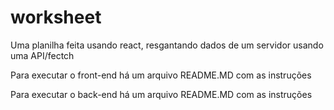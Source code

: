 # worksheet
Uma planilha feita usando react, resgantando dados de um servidor usando uma API/fectch

Para executar o front-end há um arquivo README.MD com as instruções

Para executar o back-end há um arquivo README.MD com as instruções




